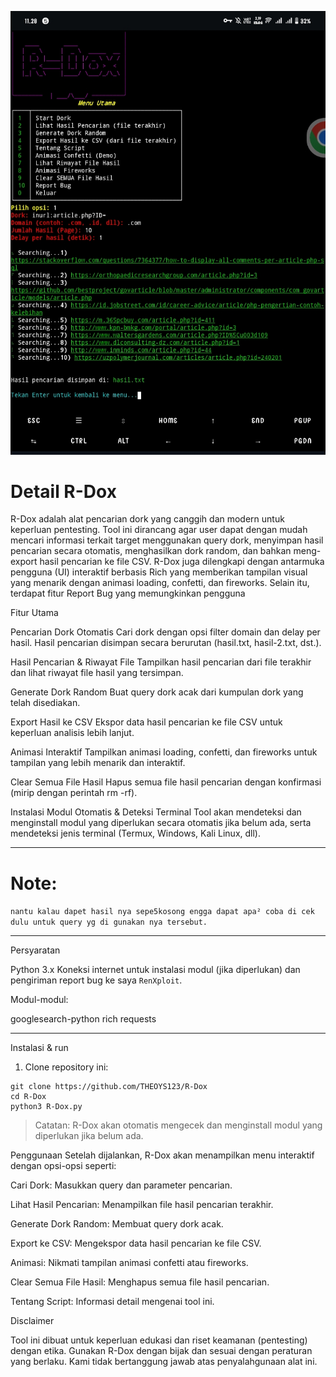 ![screenshot R-Dox](IMG_20250329_115941.jpg)


# Detail R-Dox
R-Dox adalah alat pencarian dork yang canggih dan modern untuk keperluan pentesting. Tool ini dirancang agar user dapat dengan mudah mencari informasi terkait target menggunakan query dork, menyimpan hasil pencarian secara otomatis, menghasilkan dork random, dan bahkan meng-export hasil pencarian ke file CSV. R-Dox juga dilengkapi dengan antarmuka pengguna (UI) interaktif berbasis Rich yang memberikan tampilan visual yang menarik dengan animasi loading, confetti, dan fireworks. Selain itu, terdapat fitur Report Bug yang memungkinkan pengguna

Fitur Utama

Pencarian Dork Otomatis
Cari dork dengan opsi filter domain dan delay per hasil. Hasil pencarian disimpan secara berurutan (hasil.txt, hasil-2.txt, dst.).

Hasil Pencarian & Riwayat File
Tampilkan hasil pencarian dari file terakhir dan lihat riwayat file hasil yang tersimpan.

Generate Dork Random
Buat query dork acak dari kumpulan dork yang telah disediakan.

Export Hasil ke CSV
Ekspor data hasil pencarian ke file CSV untuk keperluan analisis lebih lanjut.

Animasi Interaktif
Tampilkan animasi loading, confetti, dan fireworks untuk tampilan yang lebih menarik dan interaktif.

Clear Semua File Hasil
Hapus semua file hasil pencarian dengan konfirmasi (mirip dengan perintah rm -rf).

Instalasi Modul Otomatis & Deteksi Terminal
Tool akan mendeteksi dan menginstall modul yang diperlukan secara otomatis jika belum ada, serta mendeteksi jenis terminal (Termux, Windows, Kali Linux, dll).

---

# Note:
`nantu kalau dapet hasil nya sepe5kosong engga dapat apa² coba di cek dulu untuk query yg di gunakan nya tersebut. `

---

Persyaratan

Python 3.x
Koneksi internet untuk instalasi modul (jika diperlukan) dan pengiriman report bug ke saya `RenXploit`.

Modul-modul:

googlesearch-python
rich
requests

---

Instalasi & run

1. Clone repository ini:
```
git clone https://github.com/THEOYS123/R-Dox
cd R-Dox
python3 R-Dox.py

```
> Catatan: R-Dox akan otomatis mengecek dan menginstall modul yang diperlukan jika belum ada.


Penggunaan
Setelah dijalankan, R-Dox akan menampilkan menu interaktif dengan opsi-opsi seperti:

Cari Dork: Masukkan query dan parameter pencarian.


Lihat Hasil Pencarian: Menampilkan file hasil pencarian terakhir.

Generate Dork Random: Membuat query dork acak.

Export ke CSV: Mengekspor data hasil pencarian ke file CSV.

Animasi: Nikmati tampilan animasi confetti atau fireworks.

Clear Semua File Hasil: Menghapus semua file hasil pencarian.

Tentang Script: Informasi detail mengenai tool ini.

Disclaimer

Tool ini dibuat untuk keperluan edukasi dan riset keamanan (pentesting) dengan etika. Gunakan R-Dox dengan bijak dan sesuai dengan peraturan yang berlaku. Kami tidak bertanggung jawab atas penyalahgunaan alat ini.
